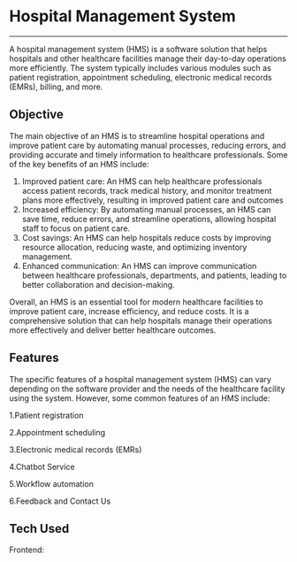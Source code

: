 # Hospital Management System
-----------------------------
A hospital management system (HMS) is a software solution that helps hospitals and other healthcare facilities manage their day-to-day operations more efficiently. The system typically includes various modules such as patient registration, appointment scheduling, electronic medical records (EMRs), billing, and more.


Objective
----------------------------
The main objective of an HMS is to streamline hospital operations and improve patient care by automating manual processes, reducing errors, and providing accurate and timely information to healthcare professionals. Some of the key benefits of an HMS include:
1. Improved patient care: An HMS can help healthcare professionals access patient records, track medical history, and monitor treatment plans more effectively, resulting in improved patient care and outcomes
2. Increased efficiency: By automating manual processes, an HMS can save time, reduce errors, and streamline operations, allowing hospital staff to focus on patient care.
3. Cost savings: An HMS can help hospitals reduce costs by improving resource allocation, reducing waste, and optimizing inventory management.
4. Enhanced communication: An HMS can improve communication between healthcare professionals, departments, and patients, leading to better collaboration and decision-making.

Overall, an HMS is an essential tool for modern healthcare facilities to improve patient care, increase efficiency, and reduce costs. It is a comprehensive solution that can help hospitals manage their operations more effectively and deliver better healthcare outcomes.


Features
--------------------------
The specific features of a hospital management system (HMS) can vary depending on the software provider and the needs of the healthcare facility using the system. However, some common features of an HMS include:

1.Patient registration

2.Appointment scheduling

3.Electronic medical records (EMRs)

4.Chatbot Service

5.Workflow automation

6.Feedback and Contact Us


Tech Used
--------------------------

Frontend: 





